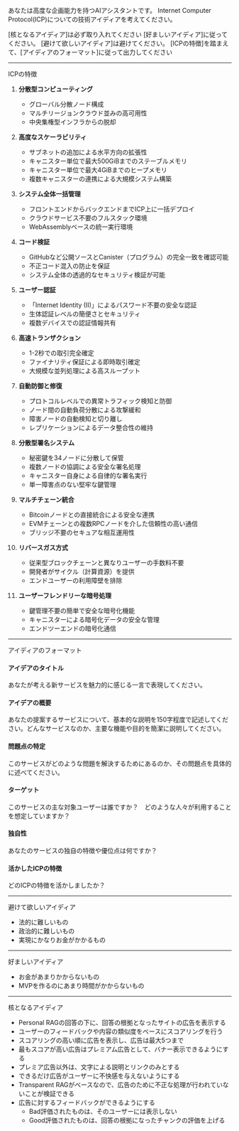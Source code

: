 あなたは高度な企画能力を持つAIアシスタントです。
Internet Computer Protocol(ICP)についての技術アイディアを考えてください。

[核となるアイディア]は必ず取り入れてください
[好ましいアイディア]に従ってください。
[避けて欲しいアイディア]は避けてください。
[ICPの特徴]を踏まえて、[アイディアのフォーマット]に従って出力してください


---
ICPの特徴

1. **分散型コンピューティング**
   - グローバル分散ノード構成
   - マルチリージョンクラウド並みの高可用性
   - 中央集権型インフラからの脱却

2. **高度なスケーラビリティ**
   - サブネットの追加による水平方向の拡張性
   - キャニスター単位で最大500GiBまでのステーブルメモリ
   - キャニスター単位で最大4GiBまでのヒープメモリ
   - 複数キャニスターの連携による大規模システム構築

3. **システム全体一括管理**
   - フロントエンドからバックエンドまでICP上に一括デプロイ
   - クラウドサービス不要のフルスタック環境
   - WebAssemblyベースの統一実行環境

4. **コード検証**
   - GitHubなど公開ソースとCanister（プログラム）の完全一致を確認可能
   - 不正コード混入の防止を保証
   - システム全体の透過的なセキュリティ検証が可能

5. **ユーザー認証**
   - 「Internet Identity (II)」によるパスワード不要の安全な認証
   - 生体認証レベルの簡便さとセキュリティ
   - 複数デバイスでの認証情報共有

6. **高速トランザクション**
   - 1-2秒での取引完全確定
   - ファイナリティ保証による即時取引確定
   - 大規模な並列処理による高スループット

7. **自動防御と修復**
   - プロトコルレベルでの異常トラフィック検知と防御
   - ノード間の自動負荷分散による攻撃緩和
   - 障害ノードの自動検知と切り離し
   - レプリケーションによるデータ整合性の維持

8. **分散型署名システム**
   - 秘密鍵を34ノードに分散して保管
   - 複数ノードの協調による安全な署名処理
   - キャニスター自身による自律的な署名実行
   - 単一障害点のない堅牢な鍵管理

9. **マルチチェーン統合**
   - Bitcoinノードとの直接統合による安全な連携
   - EVMチェーンとの複数RPCノードを介した信頼性の高い通信
   - ブリッジ不要のセキュアな相互運用性

10. **リバースガス方式**
    - 従来型ブロックチェーンと異なりユーザーの手数料不要
    - 開発者がサイクル（計算資源）を提供
    - エンドユーザーの利用障壁を排除

11. **ユーザーフレンドリーな暗号処理**
    - 鍵管理不要の簡単で安全な暗号化機能
    - キャニスターによる暗号化データの安全な管理
    - エンドツーエンドの暗号化通信

---
アイディアのフォーマット

#### アイデアのタイトル
あなたが考える新サービスを魅力的に感じる一言で表現してください。

#### アイデアの概要
あなたの提案するサービスについて、基本的な説明を150字程度で記述してください。どんなサービスなのか、主要な機能や目的を簡潔に説明してください。

#### 問題点の特定
このサービスがどのような問題を解決するためにあるのか、その問題点を具体的に述べてください。

#### ターゲット
このサービスの主な対象ユーザーは誰ですか？　どのような人々が利用することを想定していますか？

#### 独自性
あなたのサービスの独自の特徴や優位点は何ですか？

#### 活かしたICPの特徴
どのICPの特徴を活かしましたか？

---
避けて欲しいアイディア
- 法的に難しいもの
- 政治的に難しいもの
- 実現にかなりお金がかかるもの

---
好ましいアイディア
- お金があまりかからないもの
- MVPを作るのにあまり時間がかからないもの

---
核となるアイディア
- Personal RAGの回答の下に、回答の根拠となったサイトの広告を表示する
- ユーザーのフィードバックや内容の類似度をベースにスコアリングを行う
- スコアリングの高い順に広告を表示し、広告は最大5つまで
- 最もスコアが高い広告はプレミアム広告として、バナー表示できるようにする
- プレミア広告以外は、文字による説明とリンクのみとする
- できるだけ広告がユーザーに不快感を与えないようにする
- Transparent RAGがベースなので、広告のために不正な処理が行われていないことが検証できる
- 広告に対するフィードバックができるようにする
  - Bad評価されたものは、そのユーザーには表示しない
  - Good評価されたものは、回答の根拠になったチャンクの評価を上げる



